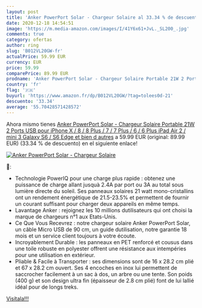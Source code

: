 ```yaml
---
layout: post
title: 'Anker PowerPort Solar - Chargeur Solaire al 33.34 % de descuento'
date: 2020-12-18 14:54:51
image: 'https://m.media-amazon.com/images/I/41Y6x61+JvL._SL200_.jpg'
comments: true
category: ofertas
author: ring
slug: 'B012VL20GW-fr'
actualPrice: 59.99 EUR
currency: EUR
price: 59.99
comparePrice: 89.99 EUR
prodname: 'Anker PowerPort Solar - Chargeur Solaire Portable 21W 2 Ports USB pour iPhone X / 8 / 8 Plus / 7 / 7 Plus / 6 / 6 Plus  iPad Air 2 / mini 3  Galaxy S6 / S6 Edge et bien d autres'
country: 'fr'
flag: '🇫🇷'
buyurl: 'https://www.amazon.fr/dp/B012VL20GW/?tag=tolees0d-21'
descuento: '33.34'
average: '55.70428571428572'
---
```


Ahora mismo tienes [Anker PowerPort Solar - Chargeur Solaire Portable 21W 2 Ports USB pour iPhone X / 8 / 8 Plus / 7 / 7 Plus / 6 / 6 Plus  iPad Air 2 / mini 3  Galaxy S6 / S6 Edge et bien d autres](https://www.amazon.fr/dp/B012VL20GW/?tag=tolees0d-21) a 59.99 EUR (original: 89.99 EUR) (33.34 %  de descuento) en el siguiente enlace!

[![Anker PowerPort Solar - Chargeur Solaire](https://m.media-amazon.com/images/I/41Y6x61+JvL._SL200_.jpg)](https://www.amazon.fr/dp/B012VL20GW/?tag=tolees0d-21)

🔎:

- Technologie PowerIQ pour une charge plus rapide : obtenez une puissance de charge allant jusquà 2.4A par port ou 3A au total sous lumière directe du soleil. Ses panneaux solaires 21 watt mono-cristallins ont un rendement énergétique de 21.5-23.5% et permettent de fournir un courant suffisant pour charger deux appareils en même temps.
- Lavantage Anker : rejoignez les 10 millions dutilisateurs qui ont choisi la marque de chargeurs n°1 aux Etats-Unis.
- Ce Que Vous Recevrez : notre chargeur solaire Anker PowerPort Solar, un câble Micro USB de 90 cm, un guide dutilisation, notre garantie 18 mois et un service client toujours à votre écoute.
- Incroyablement Durable : les panneaux en PET renforcé et cousus dans une toile robuste en polyester offrent une résistance aux intempéries pour une utilisation en extérieur.
- Pliable & Facile à Transporter : ses dimensions sont de 16 x 28.2 cm plié et 67 x 28.2 cm ouvert. Ses 4 encoches en inox lui permettent de saccrocher facilement à un sac à dos, un arbre ou une tente. Son poids (400 g) et son design ultra fin (épaisseur de 2.8 cm plié) font de lui lallié idéal pour de longs treks.

[Visítala!!!](https://www.amazon.fr/dp/B012VL20GW/?tag=tolees0d-21)
